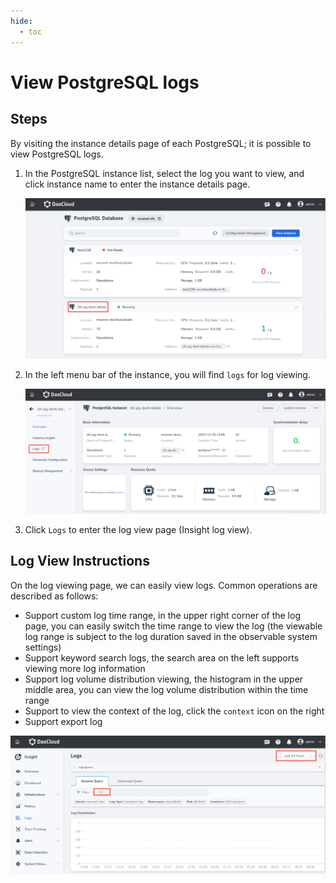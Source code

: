 ```yaml
---
hide:
  - toc
---
```


# View PostgreSQL logs

## Steps

By visiting the instance details page of each PostgreSQL; it is possible to view PostgreSQL logs.

1. In the PostgreSQL instance list, select the log you want to view, and click instance name to enter the instance details page.

    ![Instance](../images/log01.png)

2. In the left menu bar of the instance, you will find `logs` for log viewing.

    ![Viewing Logs](../images/log02.png)

3. Click `Logs` to enter the log view page (Insight log view).

## Log View Instructions

On the log viewing page, we can easily view logs. Common operations are described as follows:

* Support custom log time range, in the upper right corner of the log page, you can easily switch the time range to view the log (the viewable log range is subject to the log duration saved in the observable system settings)
* Support keyword search logs, the search area on the left supports viewing more log information
* Support log volume distribution viewing, the histogram in the upper middle area, you can view the log volume distribution within the time range
* Support to view the context of the log, click the `context` icon on the right
* Support export log

![Details](../images/log03.png)
